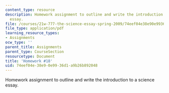 ```yaml
---
content_type: resource
description: Homework assignment to outline and write the introduction to a science
  essay.
file: /courses/21w-777-the-science-essay-spring-2009/74eef04e38e90e9936d1a9b26b892048_MIT21W_777s09_assn17_hw18.pdf
file_type: application/pdf
learning_resource_types:
- Assignments
ocw_type: ''
parent_title: Assignments
parent_type: CourseSection
resourcetype: Document
title: 'Homework #18'
uid: 74eef04e-38e9-0e99-36d1-a9b26b892048
---
```

Homework assignment to outline and write the introduction to a science essay.

